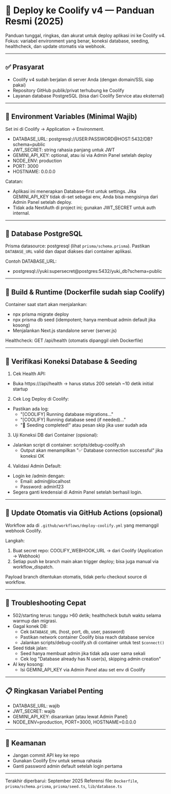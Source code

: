 # 🚀 Deploy ke Coolify v4 — Panduan Resmi (2025)

Panduan tunggal, ringkas, dan akurat untuk deploy aplikasi ini ke Coolify v4. Fokus: variabel environment yang benar, koneksi database, seeding, healthcheck, dan update otomatis via webhook.

---

## ✅ Prasyarat

- Coolify v4 sudah berjalan di server Anda (dengan domain/SSL siap pakai)
- Repository GitHub publik/privat terhubung ke Coolify
- Layanan database PostgreSQL (bisa dari Coolify Service atau eksternal)

---

## 🔐 Environment Variables (Minimal Wajib)

Set ini di Coolify → Application → Environment.

- DATABASE_URL: postgresql://USER:PASSWORD@HOST:5432/DB?schema=public
- JWT_SECRET: string rahasia panjang untuk JWT
- GEMINI_API_KEY: optional, atau isi via Admin Panel setelah deploy
- NODE_ENV: production
- PORT: 3000
- HOSTNAME: 0.0.0.0

Catatan:

- Aplikasi ini menerapkan Database-first untuk settings. Jika GEMINI_API_KEY tidak di-set sebagai env, Anda bisa mengisinya dari Admin Panel setelah deploy.
- Tidak ada NextAuth di project ini; gunakan JWT_SECRET untuk auth internal.

---

## 🐘 Database PostgreSQL

Prisma datasource: postgresql (lihat `prisma/schema.prisma`). Pastikan `DATABASE_URL` valid dan dapat diakses dari container aplikasi.

Contoh DATABASE_URL:

- postgresql://yuki:supersecret@postgres:5432/yuki_db?schema=public

---

## 🧱 Build & Runtime (Dockerfile sudah siap Coolify)

Container saat start akan menjalankan:

- npx prisma migrate deploy
- npx prisma db seed (idempotent; hanya membuat admin default jika kosong)
- Menjalankan Next.js standalone server (server.js)

Healthcheck: GET /api/health (otomatis dipanggil oleh Dockerfile)

---

## 🚦 Verifikasi Koneksi Database & Seeding

1. Cek Health API:

- Buka https://<domain-anda>/api/health → harus status 200 setelah ~10 detik initial startup

2. Cek Log Deploy di Coolify:

- Pastikan ada log:
  - "[COOLIFY] Running database migrations..."
  - "[COOLIFY] Running database seed (if needed)..."
  - "🎉 Seeding completed!" atau pesan skip jika user sudah ada

3. Uji Koneksi DB dari Container (opsional):

- Jalankan script di container: scripts/debug-coolify.sh
  - Output akan menampilkan "✅ Database connection successful" jika koneksi OK

4. Validasi Admin Default:

- Login ke /admin dengan:
  - Email: admin@localhost
  - Password: admin123
- Segera ganti kredensial di Admin Panel setelah berhasil login.

---

## 🔁 Update Otomatis via GitHub Actions (opsional)

Workflow ada di `.github/workflows/deploy-coolify.yml` yang memanggil webhook Coolify.

Langkah:

1. Buat secret repo: COOLIFY_WEBHOOK_URL → dari Coolify (Application → Webhook)
2. Setiap push ke branch main akan trigger deploy; bisa juga manual via workflow_dispatch.

Payload branch ditentukan otomatis, tidak perlu checkout source di workflow.

---

## 🧪 Troubleshooting Cepat

- 502/starting terus: tunggu >60 detik; healthcheck butuh waktu selama warmup dan migrasi.
- Gagal konek DB:
  - Cek `DATABASE_URL` (host, port, db, user, password)
  - Pastikan network container Coolify bisa reach database service
  - Jalankan scripts/debug-coolify.sh di container untuk test `$connect()`
- Seed tidak jalan:
  - Seed hanya membuat admin jika tidak ada user sama sekali
  - Cek log "Database already has N user(s), skipping admin creation"
- AI key kosong:
  - Isi GEMINI_API_KEY via Admin Panel atau set env di Coolify

---

## 📋 Ringkasan Variabel Penting

- DATABASE_URL: wajib
- JWT_SECRET: wajib
- GEMINI_API_KEY: disarankan (atau lewat Admin Panel)
- NODE_ENV=production, PORT=3000, HOSTNAME=0.0.0.0

---

## 🔐 Keamanan

- Jangan commit API key ke repo
- Gunakan Coolify Env untuk semua rahasia
- Ganti password admin default setelah login pertama

---

Terakhir diperbarui: September 2025
Referensi file: `Dockerfile`, `prisma/schema.prisma`, `prisma/seed.ts`, `lib/database.ts`
